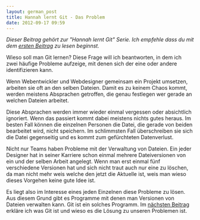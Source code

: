 ```yaml
---
layout: german_post
title: Hannah lernt Git - Das Problem
date: 2012-09-17 09:59
---
```


*Dieser Beitrag gehört zur "Hannah lernt Git" Serie. Ich empfehle dass du mit dem [ersten Beitrag][introduction] zu lesen beginnst.*

Wieso soll man Git lernen? Diese Frage will ich beantworten, in dem ich zwei häufige Probleme aufzeige, mit denen sich der eine oder andere identifizieren kann.

Wenn Webentwickler und Webdesigner gemeinsam ein Projekt umsetzen, arbeiten sie oft an den selben Dateien. Damit es zu keinem Chaos kommt, werden meistens Absprachen getroffen, die genau festlegen wer gerade an welchen Dateien arbeitet.

Diese Absprachen werden immer wieder einmal vergessen oder absichtlich ignoriert. Wenn das passiert kommt dabei meistens nichts gutes heraus. Im besten Fall können die einzelnen Personen die Datei, die gerade von beiden bearbeitet wird, nicht speichern. Im schlimmsten Fall überschreiben sie sich die Datei gegenseitig und es kommt zum gefürchteten Datenverlust.

Nicht nur Teams haben Probleme mit der Verwaltung von Dateien. Ein jeder Designer hat in seiner Karriere schon einmal mehrere Dateiversionen von ein und der selben Arbeit angelegt. Wenn man erst einmal fünf verschiedene Versionen hat und sich nicht traut auch nur eine zu löschen, da man nicht mehr weis welche den jetzt die Aktuelle ist, weis man wieso dieses Vorgehen keine gute Idee ist.

Es liegt also im Interesse eines jeden Einzelnen diese Probleme zu lösen. Aus diesem Grund gibt es Programme mit denen man Versionen von Dateien verwalten kann. Git ist ein solches Programm. Im [nächsten Beitrag][solution] erkläre ich was Git ist und wieso es die Lösung zu unseren Problemen ist.

[solution]: /de/blabla
[introduction]: /de/hannah-lernt-git/
